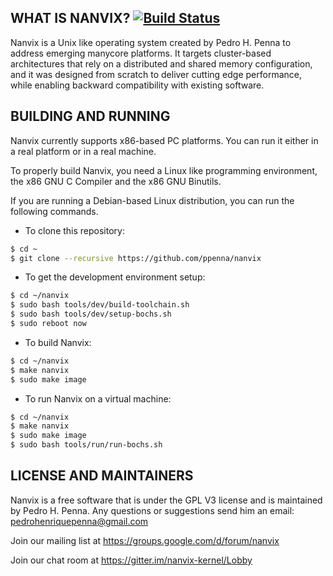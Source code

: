 ## WHAT IS NANVIX? [![Build Status](https://travis-ci.org/nanvix/nanvix.svg?branch=dev)](https://travis-ci.org/nanvix/nanvix)

Nanvix is a Unix like operating system created by Pedro H. Penna to
address emerging manycore platforms. It targets cluster-based
architectures that rely on a distributed and shared memory
configuration, and it was designed from scratch to deliver cutting
edge performance, while enabling backward compatibility with
existing software. 
	
## BUILDING AND RUNNING

Nanvix currently supports x86-based PC platforms. You can run it
either in a real platform or in a real machine.

To properly build Nanvix, you need a Linux like programming
environment, the x86 GNU C Compiler and the x86 GNU Binutils.

If you are running a Debian-based Linux distribution, you can run
the following commands.

- To clone this repository:

```bash
$ cd ~
$ git clone --recursive https://github.com/ppenna/nanvix
```

- To get the development environment setup:

```bash
$ cd ~/nanvix
$ sudo bash tools/dev/build-toolchain.sh
$ sudo bash tools/dev/setup-bochs.sh
$ sudo reboot now
```

- To build Nanvix:

```bash
$ cd ~/nanvix
$ make nanvix
$ sudo make image
```
	
- To run Nanvix on a virtual machine:

```bash
$ cd ~/nanvix
$ make nanvix
$ sudo make image
$ sudo bash tools/run/run-bochs.sh
```

## LICENSE AND MAINTAINERS

Nanvix is a free software that is under the GPL V3 license and is
maintained by Pedro H. Penna. Any questions or suggestions send
him an email: <pedrohenriquepenna@gmail.com>

Join our mailing list at https://groups.google.com/d/forum/nanvix

Join our chat room at https://gitter.im/nanvix-kernel/Lobby
